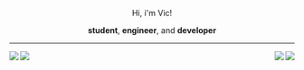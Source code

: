 <div id="header" align="center">
  <p>Hi, i'm Vic!</p>
  <p><b>student</b>, <b>engineer</b>, and <b>developer</b></p>
</div>
<hr>
<div id="social_links">
  <a href="mailto:victoneux@protonmail.com">
    <img src="https://img.shields.io/badge/Mail-%23161b22?logo=protonmail&logoColor=white&style=for-the-badge" align="left">
  </a>
  <a href="https://discord.com/users/742193269655601272">
    <img src="https://img.shields.io/badge/Discord-%23161b22?logo=discord&logoColor=white&style=for-the-badge" align="left">
  </a>
  
  <a href="https://telegram.me/victoneux">
    <img src="https://img.shields.io/badge/Telegram-%23161b22?logo=telegram&logoColor=white&style=for-the-badge" align="right">
  </a>
  <a href="https://steamcommunity.com/id/victoneux/">
    <img src="https://img.shields.io/badge/Steam-%23161b22?logo=steam&logoColor=white&style=for-the-badge" align="right">
  </a>
</div>
<div id="body" align="center">
  
